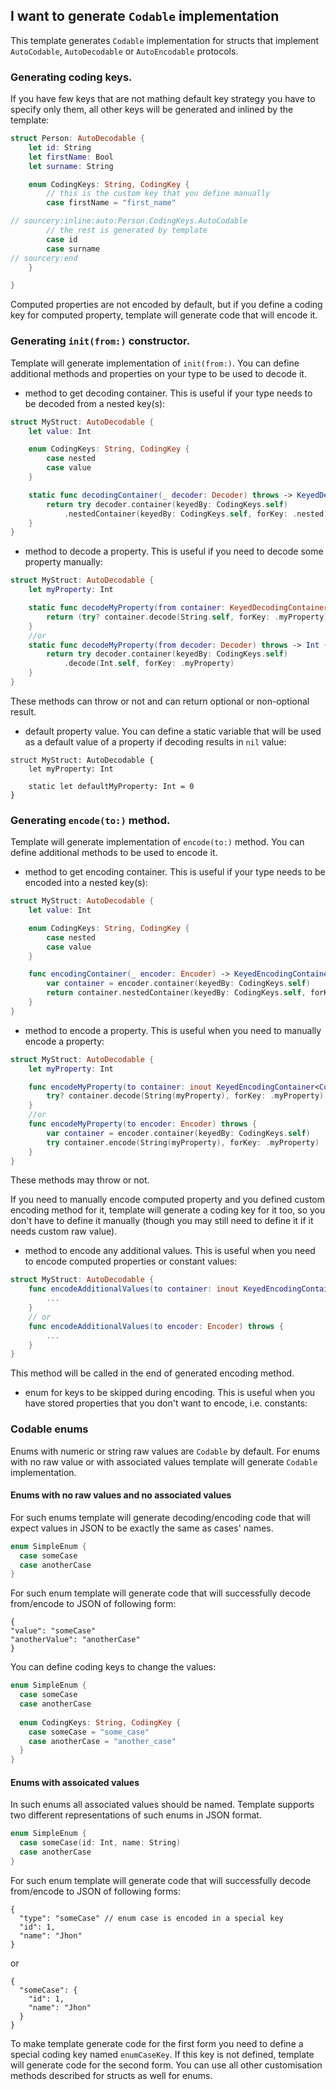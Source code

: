 ## I want to generate `Codable` implementation

This template generates `Codable` implementation for structs that implement  `AutoCodable`, `AutoDecodable` or  `AutoEncodable` protocols.

### Generating coding keys.

If you have few keys that are not mathing default key strategy you have to specify only them, all other keys will be generated and inlined by the template:  
  

```swift
struct Person: AutoDecodable {
    let id: String
    let firstName: Bool
    let surname: String

    enum CodingKeys: String, CodingKey {
        // this is the custom key that you define manually
        case firstName = "first_name"

// sourcery:inline:auto:Person.CodingKeys.AutoCodable
        // the rest is generated by template
        case id
        case surname
// sourcery:end
    }

}
```

Computed properties are not encoded by default, but if you define a coding key for computed property, template will generate code that will encode it.


### Generating `init(from:)` constructor.

Template will generate implementation of  `init(from:)`. You can define additional methods and properties on your type to be used to decode it.
  
  - method to get decoding container. This is useful if your type needs to be decoded from a nested key(s):
  
```swift
struct MyStruct: AutoDecodable {
    let value: Int

    enum CodingKeys: String, CodingKey {
        case nested
        case value
    }

    static func decodingContainer(_ decoder: Decoder) throws -> KeyedDecodingContainer<CodingKeys> {
        return try decoder.container(keyedBy: CodingKeys.self)
            .nestedContainer(keyedBy: CodingKeys.self, forKey: .nested)
    }
}
```

  - method to decode a property. This is useful if you need to decode some property manually:
  
```swift
struct MyStruct: AutoDecodable {
    let myProperty: Int

    static func decodeMyProperty(from container: KeyedDecodingContainer<CodingKeys>) -> Int? {
        return (try? container.decode(String.self, forKey: .myProperty)).flatMap(Int.init)
    }
    //or
    static func decodeMyProperty(from decoder: Decoder) throws -> Int {
        return try decoder.container(keyedBy: CodingKeys.self)
            .decode(Int.self, forKey: .myProperty)
    }
}
```

These methods can throw or not and can return optional or non-optional result.

  - default property value. You can define a static variable that will be used as a default value of a property if decoding results in `nil` value:

```
struct MyStruct: AutoDecodable {
    let myProperty: Int

    static let defaultMyProperty: Int = 0
}
```

### Generating `encode(to:)` method.

Template will generate implementation of `encode(to:)` method. You can define additional methods to be used to encode it.

  - method to get encoding container. This is useful if your type needs to be encoded into a nested key(s):
  
```swift
struct MyStruct: AutoDecodable {
    let value: Int

    enum CodingKeys: String, CodingKey {
        case nested
        case value
    }

    func encodingContainer(_ encoder: Encoder) -> KeyedEncodingContainer<CodingKeys> {
        var container = encoder.container(keyedBy: CodingKeys.self)
        return container.nestedContainer(keyedBy: CodingKeys.self, forKey: .nested)
    }
}
```

  - method to encode a property. This is useful when you need to manually encode a property:

```swift
struct MyStruct: AutoDecodable {
    let myProperty: Int

    func encodeMyProperty(to container: inout KeyedEncodingContainer<CodingKeys>) {
        try? container.decode(String(myProperty), forKey: .myProperty)
    }
    //or
    func encodeMyProperty(to encoder: Encoder) throws {
        var container = encoder.container(keyedBy: CodingKeys.self)
        try container.encode(String(myProperty), forKey: .myProperty)
    }
}
```

These methods may throw or not. 

If you need to manually encode computed property and you defined custom encoding method for it, template will generate a coding key for it too, so you don't have to define it manually (though you may still need to define it if it needs custom raw value).

  - method to encode any additional values. This is useful when you need to encode computed properties or constant values:

```swift
struct MyStruct: AutoDecodable {
    func encodeAdditionalValues(to container: inout KeyedEncodingContainer<CodingKeys>) throws {
        ...
    }
    // or
    func encodeAdditionalValues(to encoder: Encoder) throws {
        ...
    }
}
```
  
This method will be called in the end of generated encoding method.

  - enum for keys to be skipped during encoding. This is useful when you have stored properties that you don't want to encode, i.e. constants:

### Codable enums

Enums with numeric or string raw values are `Codable` by default. For enums with no raw value or with associated values template will generate `Codable` implementation.

#### Enums with no raw values and no associated values

For such enums template will generate decoding/encoding code that will expect values in JSON to be exactly the same as cases' names.

```swift
enum SimpleEnum {
  case someCase
  case anotherCase
}
```

For such enum template will generate code that will successfully decode from/encode to JSON of following form:

```
{
"value": "someCase"
"anotherValue": "anotherCase"
}
```

You can define coding keys to change the values:

```swift
enum SimpleEnum {
  case someCase
  case anotherCase
  
  enum CodingKeys: String, CodingKey {
    case someCase = "some_case"
    case anotherCase = "another_case"
  }
}
```

#### Enums with assoicated values

In such enums all associated values should be named. Template supports two different representations of such enums in JSON format.

```swift
enum SimpleEnum {
  case someCase(id: Int, name: String)
  case anotherCase
}
```

For such enum template will generate code that will successfully decode from/encode to JSON of following forms:

```
{
  "type": "someCase" // enum case is encoded in a special key
  "id": 1,
  "name": "Jhon"
}
```

or

```
{
  "someCase": {
    "id": 1,
    "name": "Jhon"
  }
}
```

To make template generate code for the first form you need to define a special coding key named `enumCaseKey`. If this key is not defined, template will generate code for the second form.
You can use all other customisation methods described for structs as well for enums.
